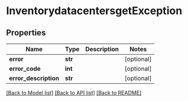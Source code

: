 # InventorydatacentersgetException

## Properties
Name | Type | Description | Notes
------------ | ------------- | ------------- | -------------
**error** | **str** |  | [optional] 
**error_code** | **int** |  | [optional] 
**error_description** | **str** |  | [optional] 

[[Back to Model list]](../README.md#documentation-for-models) [[Back to API list]](../README.md#documentation-for-api-endpoints) [[Back to README]](../README.md)


